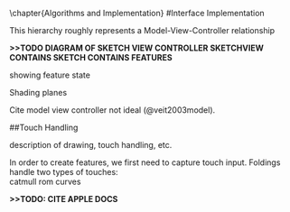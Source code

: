 \chapter{Algorithms and Implementation}
#Interface Implementation

This hierarchy roughly represents a Model-View-Controller relationship 

**>>TODO DIAGRAM OF SKETCH VIEW CONTROLLER SKETCHVIEW CONTAINS SKETCH CONTAINS FEATURES**

showing feature state

Shading planes

Cite model view controller not ideal (@veit2003model).

##Touch Handling

description of drawing, touch handling, etc.

In order to create features, we first need to capture touch input.  Foldings handle two types of touches:  
catmull rom curves

**>>TODO: CITE APPLE DOCS**